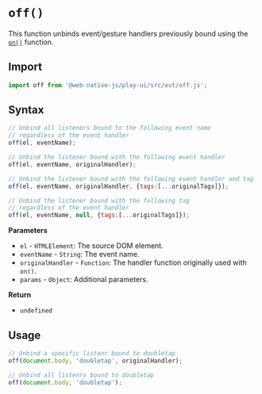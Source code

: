 # `off()`
This function unbinds event/gesture handlers previously bound using the [`on()`](/play-ui/v002/api/evt/on.md) function.

## Import

```js
import off from '@web-native-js/play-ui/src/evt/off.js';
```

## Syntax

```js
// Unbind all listeners bound to the following event name
// regardless of the event handler
off(el, eventName);

// Unbind the listener bound with the following event handler  
off(el, eventName, originalHandler);

// Unbind the listener bound with the following event handler and tag 
off(el, eventName, originalHandler, {tags:[...originalTags]});

// Unbind the listener bound with the following tag 
// regardless of the event handler
off(el, eventName, null, {tags:[...originalTags]});
```

**Parameters**
+ `el` - `HTMLElement`: The source DOM element.
+ `eventName` - `String`: The event name.
+ `originalHandler` - `Function`: The handler function originally used with `on()`.
+ `params` - `Object`: Additional parameters.

**Return**
+ `undefined`

## Usage

```js
// Unbind a specific listenr bound to doubletap
off(document.body, 'doubletap', originalHandler);

// Unbind all listenrs bound to doubletap
off(document.body, 'doubletap');
```